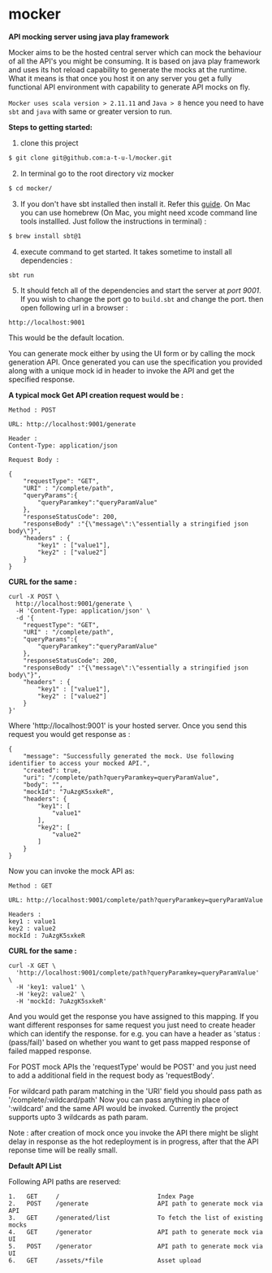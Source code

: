# mocker
**API mocking server using java play framework**

Mocker aims to be the hosted central server which can mock the behaviour of all the API's you might be consuming. It is based on java play framework and uses its hot reload capability to generate the mocks at the runtime. What it means is that once you host it on any server you get a fully functional API environment with capability to generate API mocks on fly.

`Mocker uses scala version > 2.11.11` and `Java > 8` hence you need to have `sbt` and `java`  with same or greater version to run.

**Steps to getting started:**

1. clone this project
```bash
$ git clone git@github.com:a-t-u-l/mocker.git
```

2. In terminal go to the root directory viz mocker
```bash
$ cd mocker/
```

3. If you don't have sbt installed then install it. Refer this [guide](https://www.scala-sbt.org/download.html). On Mac you can use homebrew (On Mac, you might need xcode command line tools installled. Just follow the instructions in terminal) :
```bash
$ brew install sbt@1
```

4. execute command to get started. It takes sometime to install all dependencies : 

```bash
sbt run
```

5. It should fetch all of the dependencies and start the server at _port 9001_. If you wish to change the port go to `build.sbt` and change the port. then open following url in a browser :

```
http://localhost:9001
``` 
This would be the default location.

You can generate mock either by using the UI form or by calling the mock generation API. Once generated you can use the specification you provided along with a unique mock id in header to invoke the API and get the specified response.


**A typical mock Get API creation request would be :** 

```
Method : POST

URL: http://localhost:9001/generate

Header :
Content-Type: application/json

Request Body :

{
    "requestType": "GET",
    "URI" : "/complete/path",
    "queryParams":{
    	"queryParamkey":"queryParamValue"
    },
    "responseStatusCode": 200,
    "responseBody" :"{\"message\":\"essentially a stringified json body\"}",
    "headers" : {
        "key1" : ["value1"],
        "key2" : ["value2"]
    }
}
```

**CURL for the same :**
```
curl -X POST \
  http://localhost:9001/generate \
  -H 'Content-Type: application/json' \
  -d '{
    "requestType": "GET",
    "URI" : "/complete/path",
    "queryParams":{
    	"queryParamkey":"queryParamValue"
    },
    "responseStatusCode": 200,
    "responseBody" :"{\"message\":\"essentially a stringified json body\"}",
    "headers" : {
        "key1" : ["value1"],
        "key2" : ["value2"]
    }
}'
```

Where 'http://localhost:9001' is your hosted server. Once you send this request you would get response as :

```
{
    "message": "Successfully generated the mock. Use following identifier to access your mocked API.",
    "created": true,
    "uri": "/complete/path?queryParamkey=queryParamValue",
    "body": "",
    "mockId": "7uAzgK5sxkeR",
    "headers": {
        "key1": [
            "value1"
        ],
        "key2": [
            "value2"
        ]
    }
}
```

Now you can invoke the mock API as:

```
Method : GET

URL: http://localhost:9001/complete/path?queryParamkey=queryParamValue

Headers :
key1 : value1
key2 : value2
mockId : 7uAzgK5sxkeR
```

**CURL for the same :**

```
curl -X GET \
  'http://localhost:9001/complete/path?queryParamkey=queryParamValue' \
  -H 'key1: value1' \
  -H 'key2: value2' \
  -H 'mockId: 7uAzgK5sxkeR'
```

And you would get the response you have assigned to this mapping. If you want different responses for same request you just need to create header which can identify the response. for e.g. you can have a header as 'status : (pass/fail)' based on whether you want to get pass mapped response of failed mapped response.

For POST mock APIs the 'requestType' would be POST' and you just need to add a additional field in the request body as 'requestBody'.

For wildcard path param matching in the 'URI' field you should pass path as '/complete/:wildcard/path'
Now you can pass anything in place of ':wildcard' and the same API would be invoked. Currently the project supports upto 3 wildcards as path param.

Note : after creation of mock once you invoke the API there might be slight delay in response as the hot redeployment is in progress, after that the API reponse time will be really small.


**Default API List**

Following API paths are reserved:

```
1.   GET     /                           Index Page
2.   POST    /generate                   API path to generate mock via API
3.   GET     /generated/list             To fetch the list of existing mocks
4.   GET     /generator                  API path to generate mock via UI
5.   POST    /generator                  API path to generate mock via UI
6.   GET     /assets/*file               Asset upload
```